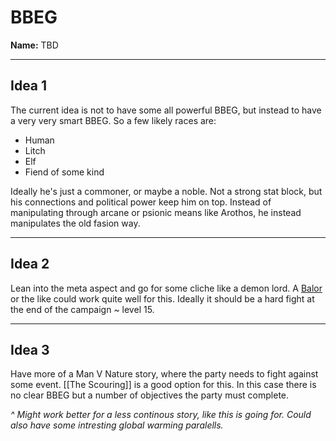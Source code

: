 # BBEG

**Name:** TBD

***
## Idea 1

The current idea is not to have some all powerful BBEG, but instead to have a very very smart BBEG. So a few likely races are:
- Human
- Litch
- Elf
- Fiend of some kind

Ideally he's just a commoner, or maybe a noble. Not a strong stat block, but his connections and political power keep him on top. Instead of manipulating through arcane or psionic means like Arothos, he instead manipulates the old fasion way.

***

## Idea 2

Lean into the meta aspect and go for some cliche like a demon lord. A [Balor](https://5e.tools/bestiary.html#balor_mm,fbmt:sand~b1~b0) or the like could work quite well for this. Ideally it should be a hard fight at the end of the campaign ~ level 15.
***

## Idea 3

Have more of a Man V Nature story, where the party needs to fight against some event. [[The Scouring]] is a good option for this. In this case there is no clear BBEG but a number of objectives the party must complete.

*^ Might work better for a less continous story, like this is going for. Could also have some intresting global warming paralells.*